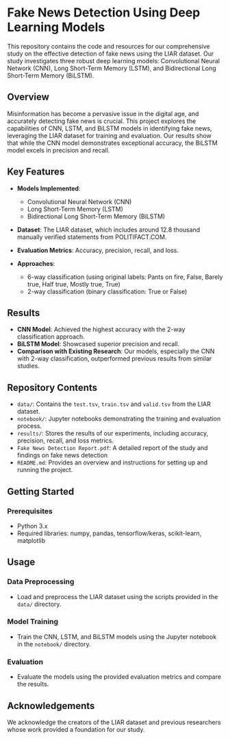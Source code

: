 # Fake News Detection Using Deep Learning Models

This repository contains the code and resources for our comprehensive study on the effective detection of fake news using the LIAR dataset. Our study investigates three robust deep learning models: Convolutional Neural Network (CNN), Long Short-Term Memory (LSTM), and Bidirectional Long Short-Term Memory (BiLSTM).

## Overview

Misinformation has become a pervasive issue in the digital age, and accurately detecting fake news is crucial. This project explores the capabilities of CNN, LSTM, and BiLSTM models in identifying fake news, leveraging the LIAR dataset for training and evaluation. Our results show that while the CNN model demonstrates exceptional accuracy, the BiLSTM model excels in precision and recall.

## Key Features

- **Models Implemented**:
  - Convolutional Neural Network (CNN)
  - Long Short-Term Memory (LSTM)
  - Bidirectional Long Short-Term Memory (BiLSTM)
  
- **Dataset**: The LIAR dataset, which includes around 12.8 thousand manually verified statements from POLITIFACT.COM.

- **Evaluation Metrics**: Accuracy, precision, recall, and loss.

- **Approaches**:
  - 6-way classification (using original labels: Pants on fire, False, Barely true, Half true, Mostly true, True)
  - 2-way classification (binary classification: True or False)

## Results

- **CNN Model**: Achieved the highest accuracy with the 2-way classification approach.
- **BiLSTM Model**: Showcased superior precision and recall.
- **Comparison with Existing Research**: Our models, especially the CNN with 2-way classification, outperformed previous results from similar studies.

## Repository Contents

- `data/`: Contains the `test.tsv`, `train.tsv` and `valid.tsv` from the LIAR dataset.
- `notebook/`: Jupyter notebooks demonstrating the training and evaluation process.
- `results/`: Stores the results of our experiments, including accuracy, precision, recall, and loss metrics.
- `Fake News Detection Report.pdf`: A detailed report of the study and findings on fake news detection
- `README.md`: Provides an overview and instructions for setting up and running the project.

## Getting Started

### Prerequisites

- Python 3.x
- Required libraries: numpy, pandas, tensorflow/keras, scikit-learn, matplotlib

## Usage

### Data Preprocessing
- Load and preprocess the LIAR dataset using the scripts provided in the `data/` directory.

### Model Training
- Train the CNN, LSTM, and BiLSTM models using the Jupyter notebook in the `notebook/` directory.

### Evaluation
- Evaluate the models using the provided evaluation metrics and compare the results.

## Acknowledgements
We acknowledge the creators of the LIAR dataset and previous researchers whose work provided a foundation for our study.
